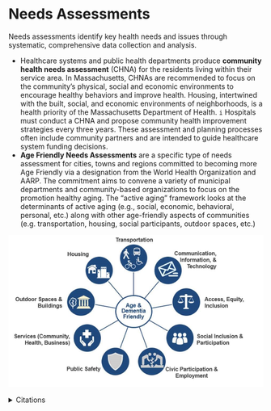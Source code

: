 # Needs Assessments

Needs assessments identify key health needs and issues through systematic, comprehensive data collection and analysis.

* Healthcare systems and public health departments produce **community health needs assessment** (CHNA) for the residents living within their service area. In Massachusetts, CHNAs are recommended to focus on the community’s physical, social and economic environments to encourage healthy behaviors and improve health. Housing, intertwined with the built, social, and economic environments of neighborhoods, is a health priority of the Massachusetts Department of Health. `i`  Hospitals must conduct a CHNA and propose community health improvement strategies every three years. These assessment and planning processes often include community partners and are intended to guide healthcare system funding decisions.
* **Age Friendly Needs Assessments** are a specific type of needs assessment for cities, towns and regions committed to becoming more Age Friendly via a designation from the World Health Organization and AARP. The commitment aims to convene a variety of municipal departments and community-based organizations to focus on the promotion healthy aging. The “active aging” framework looks at the determinants of active aging (e.g., social, economic, behavioral, personal, etc.) along with other age-friendly aspects of communities (e.g. transportation, housing, social participants, outdoor spaces, etc.)

![Age and Dementia-Friendly Framework, Source: MA Healthy Aging Collaborative](../../.gitbook/assets/mhac-visual.jpg)

<details>

<summary>Citations</summary>

`i` _Massachusetts Department of Public Health. (2017). Determination of Need Health Priorities Guideline. Retrieved from:_ [_https://www.mass.gov/doc/health-priority-0/download_](https://www.mass.gov/doc/health-priority-0/download)__

</details>

